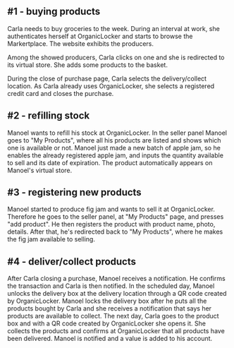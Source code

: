 ## #1 - buying products

Carla needs to buy groceries to the week. During an interval at work, she authenticates herself at OrganicLocker and starts to browse the Markertplace. The website exhibits the producers.

Among the showed producers, Carla clicks on one and she is redirected to its virtual store. She adds some products to the basket.

During the close of purchase page, Carla selects the delivery/collect location. As Carla already uses OrganicLocker, she selects a registered credit card and closes the purchase.


## #2 - refilling stock

Manoel wants to refill his stock at OrganicLocker. In the seller panel Manoel goes to "My Products", where all his products are listed and shows which one is available or not. Manoel just made a new batch of apple jam, so he enables the already registered apple jam, and inputs the quantity available to sell and its date of expiration. The product automatically appears on Manoel's virtual store.

## #3 - registering new products

Manoel started to produce fig jam and wants to sell it at OrganicLocker. Therefore he goes to the seller panel, at "My Products" page, and presses "add product". He then registers the product with product name, photo, details. After that, he's redirected back to "My Products", where he makes the fig jam available to selling.

## #4 - deliver/collect products

After Carla closing a purchase, Manoel receives a notification. He confirms the transaction and Carla is then notified. In the scheduled day, Manoel unlocks the delivery box at the delivery location through a QR code created by OrganicLocker. Manoel locks the delivery box after he puts all the products bought by Carla and she receives a notification that says her products are available to collect.
The next day, Carla goes to the product box and with a QR code created by OrganicLocker she opens it. She collects the products and confirms at OrganicLocker that all products have been delivered. Manoel is notified and a value is added to his account.